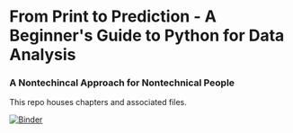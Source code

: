 # From Print to Prediction - A Beginner's Guide to Python for Data Analysis
### A Nontechincal Approach for Nontechnical People
This repo houses chapters and associated files.

[![Binder](https://mybinder.org/badge_logo.svg)](https://mybinder.org/v2/gh/chase-kusterer/textbook-py-data-analysis/HEAD?urlpath=tree)


